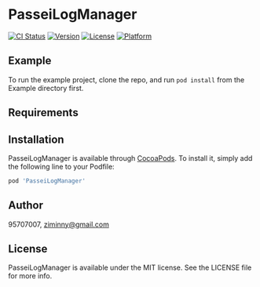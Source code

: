 # PasseiLogManager

[![CI Status](https://img.shields.io/travis/95707007/PasseiLogManager.svg?style=flat)](https://travis-ci.org/95707007/PasseiLogManager)
[![Version](https://img.shields.io/cocoapods/v/PasseiLogManager.svg?style=flat)](https://cocoapods.org/pods/PasseiLogManager)
[![License](https://img.shields.io/cocoapods/l/PasseiLogManager.svg?style=flat)](https://cocoapods.org/pods/PasseiLogManager)
[![Platform](https://img.shields.io/cocoapods/p/PasseiLogManager.svg?style=flat)](https://cocoapods.org/pods/PasseiLogManager)

## Example

To run the example project, clone the repo, and run `pod install` from the Example directory first.

## Requirements

## Installation

PasseiLogManager is available through [CocoaPods](https://cocoapods.org). To install
it, simply add the following line to your Podfile:

```ruby
pod 'PasseiLogManager'
```

## Author

95707007, ziminny@gmail.com

## License

PasseiLogManager is available under the MIT license. See the LICENSE file for more info.
